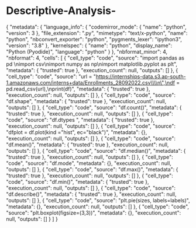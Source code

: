 # Descriptive-Analysis-
{
  "metadata": {
    "language_info": {
      "codemirror_mode": {
        "name": "python",
        "version": 3
      },
      "file_extension": ".py",
      "mimetype": "text/x-python",
      "name": "python",
      "nbconvert_exporter": "python",
      "pygments_lexer": "ipython3",
      "version": "3.8"
    },
    "kernelspec": {
      "name": "python",
      "display_name": "Python (Pyodide)",
      "language": "python"
    }
  },
  "nbformat_minor": 4,
  "nbformat": 4,
  "cells": [
    {
      "cell_type": "code",
      "source": "import pandas as pd \nimport csv\nimport numpy as np\nimport matplotlib.pyplot as plt",
      "metadata": {
        "trusted": true
      },
      "execution_count": null,
      "outputs": []
    },
    {
      "cell_type": "code",
      "source": "url = \"https://internships-data.s3.ap-south-1.amazonaws.com/interns+data/Enrollments_28092022.csv\\\\n\",\ndf = pd.read_csv(url),\nprint(df)",
      "metadata": {
        "trusted": true
      },
      "execution_count": null,
      "outputs": []
    },
    {
      "cell_type": "code",
      "source": "df.shape",
      "metadata": {
        "trusted": true
      },
      "execution_count": null,
      "outputs": []
    },
    {
      "cell_type": "code",
      "source": "df.count()",
      "metadata": {
        "trusted": true
      },
      "execution_count": null,
      "outputs": []
    },
    {
      "cell_type": "code",
      "source": "df.dtypes ",
      "metadata": {
        "trusted": true
      },
      "execution_count": null,
      "outputs": []
    },
    {
      "cell_type": "code",
      "source": "dfplot = df.plot(kind =\"hist\", ec=\"black\")",
      "metadata": {},
      "execution_count": null,
      "outputs": []
    },
    {
      "cell_type": "code",
      "source": "df.mean()",
      "metadata": {
        "trusted": true
      },
      "execution_count": null,
      "outputs": []
    },
    {
      "cell_type": "code",
      "source": "df.median()",
      "metadata": {
        "trusted": true
      },
      "execution_count": null,
      "outputs": []
    },
    {
      "cell_type": "code",
      "source": "df.mode",
      "metadata": {},
      "execution_count": null,
      "outputs": []
    },
    {
      "cell_type": "code",
      "source": "df.max()",
      "metadata": {
        "trusted": true
      },
      "execution_count": null,
      "outputs": []
    },
    {
      "cell_type": "code",
      "source": "df.min()",
      "metadata": {
        "trusted": true
      },
      "execution_count": null,
      "outputs": []
    },
    {
      "cell_type": "code",
      "source": "df.describe()",
      "metadata": {
        "trusted": true
      },
      "execution_count": null,
      "outputs": []
    },
    {
      "cell_type": "code",
      "source": "plt.pie(sizes, labels=labels)",
      "metadata": {},
      "execution_count": null,
      "outputs": []
    },
    {
      "cell_type": "code",
      "source": "plt.boxplot(figsize=(3,3))",
      "metadata": {},
      "execution_count": null,
      "outputs": []
    }
  ]
}
